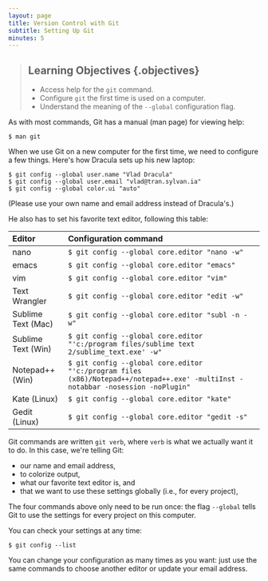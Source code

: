 ```yaml
---
layout: page
title: Version Control with Git
subtitle: Setting Up Git
minutes: 5
---
```

> ## Learning Objectives {.objectives}
>
> *  Access help for the `git` command.
> *  Configure `git` the first time is used on a computer.
> *  Understand the meaning of the `--global` configuration flag.

As with most commands, Git has a manual (man page) for viewing help:

~~~ {.bash}
$ man git
~~~

When we use Git on a new computer for the first time,
we need to configure a few things.
Here's how Dracula sets up his new laptop:

~~~ {.bash}
$ git config --global user.name "Vlad Dracula"
$ git config --global user.email "vlad@tran.sylvan.ia"
$ git config --global color.ui "auto"
~~~

(Please use your own name and email address instead of Dracula's.)

He also has to set his favorite text editor, following this table:

| Editor             | Configuration command                            |
|:-------------------|:-------------------------------------------------|
| nano               | `$ git config --global core.editor "nano -w"`    |
| emacs              | `$ git config --global core.editor "emacs"`      |
| vim                | `$ git config --global core.editor "vim"`        |
| Text Wrangler      | `$ git config --global core.editor "edit -w"`    |
| Sublime Text (Mac) | `$ git config --global core.editor "subl -n -w"` |
| Sublime Text (Win) | `$ git config --global core.editor "'c:/program files/sublime text 2/sublime_text.exe' -w"` |
| Notepad++ (Win)    | `$ git config --global core.editor "'c:/program files (x86)/Notepad++/notepad++.exe' -multiInst -notabbar -nosession -noPlugin"`|
| Kate (Linux)       | `$ git config --global core.editor "kate"`       |
| Gedit (Linux)      | `$ git config --global core.editor "gedit -s"`   |


Git commands are written `git verb`,
where `verb` is what we actually want it to do.
In this case,
we're telling Git:

*   our name and email address,
*   to colorize output,
*   what our favorite text editor is, and
*   that we want to use these settings globally (i.e., for every project),

The four commands above only need to be run once: the flag `--global` tells Git
to use the settings for every project on this computer.

You can check your settings at any time:

~~~ {.bash}
$ git config --list
~~~

You can change your configuration as many times as you want: just use the
same commands to choose another editor or update your email address.
